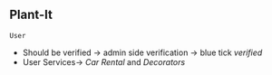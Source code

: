 **Plant-It**
---
``User``
+ Should be verified -> admin side verification -> blue tick *verified*
+ User Services-> *Car Rental* and *Decorators*